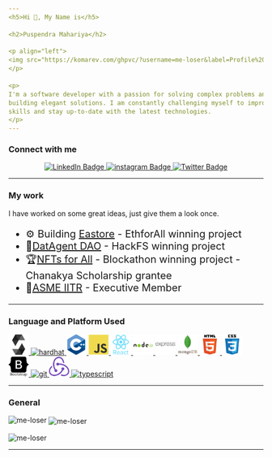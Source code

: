 ```yaml
---
<h5>Hi 👋, My Name is</h5>

<h2>Puspendra Mahariya</h2>

<p align="left">
<img src="https://komarev.com/ghpvc/?username=me-loser&label=Profile%20views&color=0e75b6&style=flat" alt="me-loser" />
</p>

<p>
I'm a software developer with a passion for solving complex problems and
building elegant solutions. I am constantly challenging myself to improve my
skills and stay up-to-date with the latest technologies.
</p>
---
```


<h3 align="left">Connect with me </h3>

<p align="center" >
  <a href="https://www.linkedin.com/in/puspendra-mahariya-112059238/">
    <img
      src="https://img.shields.io/badge/LinkedIn-0077B5?style=for-the-badge&logo=linkedin&logoColor=white"
      alt="LinkedIn Badge"
    />
  </a>
  <a href="https://www.instagram.com/p.m.puspendra_mahariya.000/">
    <img
      src="https://img.shields.io/badge/Instagram-E4405F?style=for-the-badge&logo=instagram&logoColor=white"
      alt="instagram Badge"
    />
  </a>
  <a href="https://twitter.com/puspendra_maha">
    <img
      src="https://img.shields.io/badge/Twitter-1DA1F2?style=for-the-badge&logo=twitter&logoColor=white"
      alt="Twitter Badge"
    />
  </a>
</p>

---

<h3 align="left">My work</h3>
<p>
  I have worked on some great ideas, just give them a look once.
  <ul style="font-size: 20px;">
  <li>⚙️ Building <a href="https://github.com/me-loser/Eastore-Filecoin">Eastore</a> - EthforAll winning project</li>
  <li>🏅<a href="https://github.com/me-loser/DatAgentDAO">DatAgent DAO</a> - HackFS winning project</li>
  <li>🏆<a href="https://github.com/me-loser/NFTs-for-All">NFTs for All</a> - Blockathon winning project - Chanakya Scholarship grantee</li>
  <li>🚀<a href="https://github.com/ASME-IITR">ASME IITR</a> - Executive Member</li>
</ul>
</p>

---

<h3 align="left">Language and Platform Used </h3>

<p align="left">
  <a href="https://docs.soliditylang.org/en/v0.8.6/" target="_blank" rel="noreferrer">
    <img
      src="https://raw.githubusercontent.com/devicons/devicon/master/icons/solidity/solidity-original.svg"
      alt="solidity"
      width="40"
      height="40"
    />
  </a>
    <a href="https://hardhat.org/" target="_blank" rel="noreferrer">
    <img
      src="https://hardhat.org/_next/static/media/hardhat-logo-dark.484eb916.svg"
      alt="hardhat"
      width="100"
      height="40"
    />
  </a>
  <a href="https://cp-algorithms.com/" target="_blank" rel="noreferrer">
    <img
      src="https://raw.githubusercontent.com/devicons/devicon/master/icons/cplusplus/cplusplus-original.svg"
      alt="cplusplus"
      width="40"
      height="40"
    />
  </a>
  <a
    href="https://devdocs.io/javascript/"
    target="_blank"
    rel="noreferrer"
  >
    <img
      src="https://raw.githubusercontent.com/devicons/devicon/master/icons/javascript/javascript-original.svg"
      alt="javascript"
      width="40"
      height="40"
    />
  </a>
  </a>
  <a href="https://reactjs.org/" target="_blank" rel="noreferrer">
    <img
      src="https://raw.githubusercontent.com/devicons/devicon/master/icons/react/react-original-wordmark.svg"
      alt="react"
      width="40"
      height="40"
    />
  </a>
  <a href="https://nodejs.org" target="_blank" rel="noreferrer">
    <img
      src="https://raw.githubusercontent.com/devicons/devicon/master/icons/nodejs/nodejs-original-wordmark.svg"
      alt="nodejs"
      width="40"
      height="40"
    />
  </a>
  <a href="https://expressjs.com" target="_blank" rel="noreferrer">
    <img
      src="https://raw.githubusercontent.com/devicons/devicon/master/icons/express/express-original-wordmark.svg"
      alt="express"
      width="40"
      height="40"
    />
  </a>
  <a href="https://www.mongodb.com/" target="_blank" rel="noreferrer">
    <img
      src="https://raw.githubusercontent.com/devicons/devicon/master/icons/mongodb/mongodb-original-wordmark.svg"
      alt="mongodb"
      width="40"
      height="40"
    />
  </a>
  <a href="https://devdocs.io/html/" target="_blank" rel="noreferrer">
    <img
      src="https://raw.githubusercontent.com/devicons/devicon/master/icons/html5/html5-original-wordmark.svg"
      alt="html5"
      width="40"
      height="40"
    />
  </a>
  <a href="https://devdocs.io/css/" target="_blank" rel="noreferrer">
    <img
      src="https://raw.githubusercontent.com/devicons/devicon/master/icons/css3/css3-original-wordmark.svg"
      alt="css3"
      width="40"
      height="40"
    />
  </a>
  <a href="https://getbootstrap.com" target="_blank" rel="noreferrer">
    <img
      src="https://raw.githubusercontent.com/devicons/devicon/master/icons/bootstrap/bootstrap-plain-wordmark.svg"
      alt="bootstrap"
      width="40"
      height="40"
    />
  </a>
  <a href="https://git-scm.com/" target="_blank" rel="noreferrer">
    <img
      src="https://www.vectorlogo.zone/logos/git-scm/git-scm-icon.svg"
      alt="git"
      width="40"
      height="40"
    />
  </a>
  </a>
  <a href="https://redux.js.org" target="_blank" rel="noreferrer">
    <img
      src="https://raw.githubusercontent.com/devicons/devicon/master/icons/redux/redux-original.svg"
      alt="redux"
      width="40"
      height="40"
    />
  </a>
  <a href="https://devdocs.io/typescript/" target="_blank" rel="noreferrer">
    <img
      src="https://cdn.jsdelivr.net/gh/devicons/devicon/icons/typescript/typescript-original.svg"
      alt="typescript"
      width="40"
      height="40"
    />
  </a>
</p>

---

<h3 align="left">General</h3>
<p>
  <img
    align="left"
    src="https://github-readme-stats.vercel.app/api/top-langs?username=me-loser&show_icons=true&locale=en&layout=compact&theme=dark&background=000000"
    alt="me-loser"
  />
</p>
<p>
  &nbsp;<img
    align="center"
    src="https://github-readme-stats.vercel.app/api?username=me-loser&show_icons=true&locale=en&theme=dark&background=000000"
    alt="me-loser"
  />
</p>
<p>
  <img
    align="center"
    src="https://github-readme-streak-stats.herokuapp.com/?user=me-loser&theme=dark&background=000000"
    alt="me-loser"
  />
</p>

---
